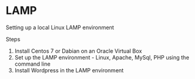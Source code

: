 # LAMP
Setting up a local Linux LAMP environment

Steps

1. Install Centos 7 or Dabian on an Oracle Virtual Box
2. Set up the LAMP environment - Linux, Apache, MySql, PHP using the command line
3. Install Wordpress in the LAMP environment


